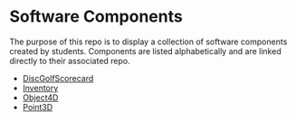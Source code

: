 # Software Components

The purpose of this repo is to display a collection of software
components created by students. Components are listed alphabetically
and are linked directly to their associated repo.

- [DiscGolfScorecard](https://github.com/lukezhang23/DiscGolfScorecard)
- [Inventory](https://github.com/311993/Inventory)
- [Object4D](https://github.com/shivamengineer/Object4D)
- [Point3D](https://github.com/jrg94/Point3D)
